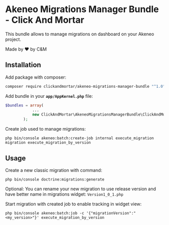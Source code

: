 # Akeneo Migrations Manager Bundle - Click And Mortar

This bundle allows to manage migrations on dashboard on your Akeneo project.

Made by :heart: by C&M

## Installation

Add package with composer:
```bash
composer require clickandmortar/akeneo-migrations-manager-bundle "^1.0"
```

Add bundle in your **`app/AppKernel.php`** file:
```php
$bundles = array(
            ...
            new ClickAndMortar\AkeneoMigrationsManagerBundle\ClickAndMortarAkeneoMigrationsManagerBundle(),
        );
```

Create job used to manage migrations:

```
php bin/console akeneo:batch:create-job internal execute_migration migration execute_migration_by_version
```

## Usage

Create a new classic migration with command:

```
php bin/console doctrine:migrations:generate
```

Optional: You can rename your new migration to use release version and have better name in migrations widget: `Version1_0_1.php`

Start migration with created job to enable tracking in widget view:

```
php bin/console akeneo:batch:job -c '{"migrationVersion":"<my_version>"}' execute_migration_by_version
```



